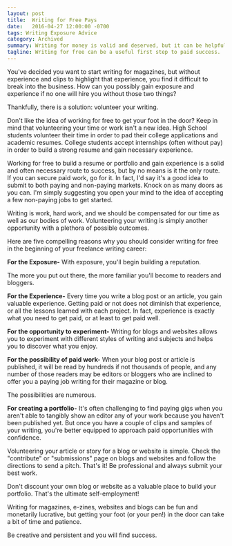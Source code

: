 ```yaml
---
layout: post
title:  Writing for Free Pays
date:   2016-04-27 12:00:00 -0700
tags: Writing Exposure Advice 
category: Archived
summary: Writing for money is valid and deserved, but it can be helpful to begin with writing for free. Exposure, experience and more will come when you get your writing out there. Pay will soon follow.
tagline: Writing for free can be a useful first step to paid success.
---
```


You've decided you want to start writing for magazines, but without experience and clips to highlight that experience, you find it difficult to break into the business. How can you possibly gain exposure and experience if no one will hire you without those two things?

Thankfully, there is a solution: volunteer your writing.

Don't like the idea of working for free to get your foot in the door? Keep in mind that volunteering your time or work isn't a new idea. High School students volunteer their time in order to pad their college applications and academic resumes. College students accept internships (often without pay) in order to build a strong resume and gain necessary experience.

Working for free to build a resume or portfolio and gain experience is a solid and often necessary route to success, but by no means is it the only route. If you can secure paid work, go for it. In fact, I'd say it's a good idea to submit to both paying and non-paying markets. Knock on as many doors as you can. I'm simply suggesting you open your mind to the idea of accepting a few non-paying jobs to get started.

Writing is work, hard work, and we should be compensated for our time as well as our bodies of work. Volunteering your writing is simply another opportunity with a plethora of possible outcomes.

Here are five compelling reasons why you should consider writing for free in the beginning of your freelance writing career:

**For the Exposure-** With exposure, you'll begin building a reputation.

The more you put out there, the more familiar you'll become to readers and bloggers.

**For the Experience-** Every time you write a blog post or an article, you gain valuable experience. Getting paid or not does not diminish that experience, or all the lessons learned with each project. In fact, experience is exactly what you need to get paid, or at least to get paid well.

**For the opportunity to experiment-** Writing for blogs and websites allows you to experiment with different styles of writing and subjects and helps you to discover what you enjoy.

**For the possibility of paid work-** When your blog post or article is published, it will be read by hundreds if not thousands of people, and any number of those readers may be editors or bloggers who are inclined to offer you a paying job writing for their magazine or blog.

The possibilities are numerous.

**For creating a portfolio-** It's often challenging to find paying gigs when you aren't able to tangibly show an editor any of your work because you haven't been published yet. But once you have a couple of clips and samples of your writing, you're better equipped to approach paid opportunities with confidence.

Volunteering your article or story for a blog or website is simple. Check the "contribute" or "submissions" page on blogs and websites and follow the directions to send a pitch. That's it! Be professional and always submit your best work.

Don't discount your own blog or website as a valuable place to build your portfolio. That's the ultimate self-employment!

Writing for magazines, e-zines, websites and blogs can be fun and monetarily lucrative, but getting your foot (or your pen!) in the door can take a bit of time and patience.

Be creative and persistent and you will find success.